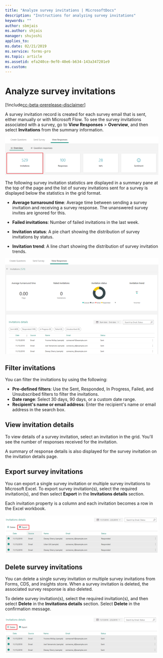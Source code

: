 ```yaml
---
title: "Analyze survey invitations | MicrosoftDocs"
description: "Instructions for analyzing survey invitations"
keywords: ""
author: sbmjais
ms.author: shjais
manager: shujoshi
applies_to: 
ms.date: 02/21/2019
ms.service: forms-pro
ms.topic: article
ms.assetid: efa240ce-9ef0-40e6-b634-143a347201e9
ms.custom: 
---
```


# Analyze survey invitations

[!include[cc-beta-prerelease-disclaimer](includes/cc-beta-prerelease-disclaimer.md)]

A survey invitation record is created for each survey email that is sent, either manually or with Microsoft Flow. To see the survey invitations associated with a survey, go to **View Responses** &gt; **Overview**, and then select **Invitations** from the summary information.

![Survey invitations](media/survey-invites.png "Survey invitations")

The following survey invitation statistics are displayed in a summary pane at the top of the page and the list of survey invitations sent for a survey is displayed below the statistics in the grid format.

- **Average turnaround time**: Average time between sending a survey invitation and receiving a survey response. The unanswered survey invites are ignored for this.

- **Failed invitations**: Number of failed invitations in the last week.

- **Invitation status**: A pie chart showing the distribution of survey invitations by status.

- **Invitation trend**: A line chart showing the distribution of survey invitation trends.

![Survey invitations details](media/survey-invites-details.png "Survey invitations details")

## Filter invitations

You can filter the invitations by using the following:
- **Pre-defined filters**: Use the Sent, Responded, In Progress, Failed, and Unsubscribed filters to filter the invitations.
- **Date range**: Select 30 days, 90 days, or a custom date range.
- **Recipient's name or email address**: Enter the recipient's name or email address in the search box.

## View invitation details

To view details of a survey invitation, select an invitation in the grid. You'll see the number of responses received for the invitation.

A summary of response details is also displayed for the survey invitation on the invitation details page.

## Export survey invitations

You can export a single survey invitation or multiple survey invitations to Microsoft Excel. To export survey invitation(s), select the required invitation(s), and then select **Export** in the **Invitations details** section.

Each invitation property is a column and each invitation becomes a row in the Excel workbook. 

![Export survey invitations](media/export-survey-invite.png "Export survey invitations")

## Delete survey invitations

You can delete a single survey invitation or multiple survey invitations from Forms, CDS, and insights store. When a survey invitation is deleted, the associated survey response is also deleted.

To delete survey invitation(s), select the required invitation(s), and then select **Delete** in the **Invitations details** section. Select **Delete** in the confirmation message.

![Delete survey invitations](media/delete-survey-invite.png "Delete survey invitations")


